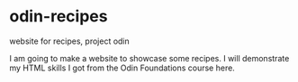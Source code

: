 # odin-recipes
website for recipes, project odin

I am going to make a website to showcase some recipes. I will demonstrate my HTML skills I got from the Odin Foundations course here.
